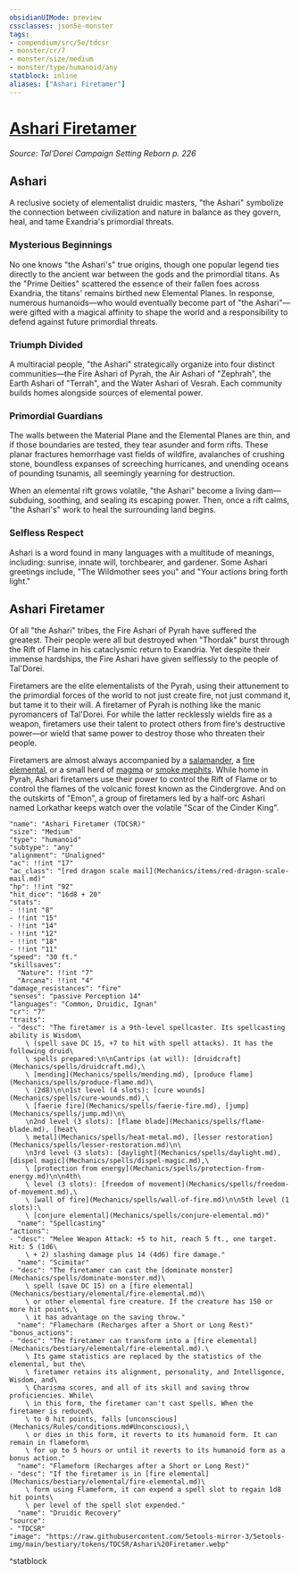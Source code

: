 ```yaml
---
obsidianUIMode: preview
cssclasses: json5e-monster
tags:
- compendium/src/5e/tdcsr
- monster/cr/7
- monster/size/medium
- monster/type/humanoid/any
statblock: inline
aliases: ["Ashari Firetamer"]
---
```

# [Ashari Firetamer](Mechanics\bestiary\humanoid/ashari-firetamer-tdcsr.md)
*Source: Tal'Dorei Campaign Setting Reborn p. 226*  

## Ashari

A reclusive society of elementalist druidic masters, "the Ashari" symbolize the connection between civilization and nature in balance as they govern, heal, and tame Exandria's primordial threats.

### Mysterious Beginnings

No one knows "the Ashari's" true origins, though one popular legend ties directly to the ancient war between the gods and the primordial titans. As the "Prime Deities" scattered the essence of their fallen foes across Exandria, the titans' remains birthed new Elemental Planes. In response, numerous humanoids—who would eventually become part of "the Ashari"—were gifted with a magical affinity to shape the world and a responsibility to defend against future primordial threats.

### Triumph Divided

A multiracial people, "the Ashari" strategically organize into four distinct communities—the Fire Ashari of Pyrah, the Air Ashari of "Zephrah", the Earth Ashari of "Terrah", and the Water Ashari of Vesrah. Each community builds homes alongside sources of elemental power.

### Primordial Guardians

The walls between the Material Plane and the Elemental Planes are thin, and if those boundaries are tested, they tear asunder and form rifts. These planar fractures hemorrhage vast fields of wildfire, avalanches of crushing stone, boundless expanses of screeching hurricanes, and unending oceans of pounding tsunamis, all seemingly yearning for destruction.

When an elemental rift grows volatile, "the Ashari" become a living dam—subduing, soothing, and sealing its escaping power. Then, once a rift calms, "the Ashari's" work to heal the surrounding land begins.

### Selfless Respect

Ashari is a word found in many languages with a multitude of meanings, including: sunrise, innate will, torchbearer, and gardener. Some Ashari greetings include, "The Wildmother sees you" and "Your actions bring forth light."

## Ashari Firetamer

Of all "the Ashari" tribes, the Fire Ashari of Pyrah have suffered the greatest. Their people were all but destroyed when "Thordak" burst through the Rift of Flame in his cataclysmic return to Exandria. Yet despite their immense hardships, the Fire Ashari have given selflessly to the people of Tal'Dorei.

Firetamers are the elite elementalists of the Pyrah, using their attunement to the primordial forces of the world to not just create fire, not just command it, but tame it to their will. A firetamer of Pyrah is nothing like the manic pyromancers of Tal'Dorei. For while the latter recklessly wields fire as a weapon, firetamers use their talent to protect others from fire's destructive power—or wield that same power to destroy those who threaten their people.

Firetamers are almost always accompanied by a [salamander](Mechanics/bestiary/elemental/salamander.md), a [fire elemental](Mechanics/bestiary/elemental/fire-elemental.md), or a small herd of [magma](Mechanics/bestiary/elemental/magma-mephit.md) or [smoke mephits](Mechanics/bestiary/elemental/smoke-mephit.md). While home in Pyrah, Ashari firetamers use their power to control the Rift of Flame or to control the flames of the volcanic forest known as the Cindergrove. And on the outskirts of "Emon", a group of firetamers led by a half-orc Ashari named Lorkathar keeps watch over the volatile "Scar of the Cinder King".

```statblock
"name": "Ashari Firetamer (TDCSR)"
"size": "Medium"
"type": "humanoid"
"subtype": "any"
"alignment": "Unaligned"
"ac": !!int "17"
"ac_class": "[red dragon scale mail](Mechanics/items/red-dragon-scale-mail.md)"
"hp": !!int "92"
"hit_dice": "16d8 + 20"
"stats":
- !!int "8"
- !!int "15"
- !!int "14"
- !!int "12"
- !!int "18"
- !!int "11"
"speed": "30 ft."
"skillsaves":
  "Nature": !!int "7"
  "Arcana": !!int "4"
"damage_resistances": "fire"
"senses": "passive Perception 14"
"languages": "Common, Druidic, Ignan"
"cr": "7"
"traits":
- "desc": "The firetamer is a 9th-level spellcaster. Its spellcasting ability is Wisdom\
    \ (spell save DC 15, +7 to hit with spell attacks). It has the following druid\
    \ spells prepared:\n\nCantrips (at will): [druidcraft](Mechanics/spells/druidcraft.md),\
    \ [mending](Mechanics/spells/mending.md), [produce flame](Mechanics/spells/produce-flame.md)\
    \ (2d8)\n\n1st level (4 slots): [cure wounds](Mechanics/spells/cure-wounds.md),\
    \ [faerie fire](Mechanics/spells/faerie-fire.md), [jump](Mechanics/spells/jump.md)\n\
    \n2nd level (3 slots): [flame blade](Mechanics/spells/flame-blade.md), [heat\
    \ metal](Mechanics/spells/heat-metal.md), [lesser restoration](Mechanics/spells/lesser-restoration.md)\n\
    \n3rd level (3 slots): [daylight](Mechanics/spells/daylight.md), [dispel magic](Mechanics/spells/dispel-magic.md),\
    \ [protection from energy](Mechanics/spells/protection-from-energy.md)\n\n4th\
    \ level (3 slots): [freedom of movement](Mechanics/spells/freedom-of-movement.md),\
    \ [wall of fire](Mechanics/spells/wall-of-fire.md)\n\n5th level (1 slots):\
    \ [conjure elemental](Mechanics/spells/conjure-elemental.md)"
  "name": "Spellcasting"
"actions":
- "desc": "Melee Weapon Attack: +5 to hit, reach 5 ft., one target. Hit: 5 (1d6\
    \ + 2) slashing damage plus 14 (4d6) fire damage."
  "name": "Scimitar"
- "desc": "The firetamer can cast the [dominate monster](Mechanics/spells/dominate-monster.md)\
    \ spell (save DC 15) on a [fire elemental](Mechanics/bestiary/elemental/fire-elemental.md)\
    \ or other elemental fire creature. If the creature has 150 or more hit points,\
    \ it has advantage on the saving throw."
  "name": "Flamecharm (Recharges after a Short or Long Rest)"
"bonus_actions":
- "desc": "The firetamer can transform into a [fire elemental](Mechanics/bestiary/elemental/fire-elemental.md).\
    \ Its game statistics are replaced by the statistics of the elemental, but the\
    \ firetamer retains its alignment, personality, and Intelligence, Wisdom, and\
    \ Charisma scores, and all of its skill and saving throw proficiencies. While\
    \ in this form, the firetamer can't cast spells. When the firetamer is reduced\
    \ to 0 hit points, falls [unconscious](Mechanics/Rules/conditions.md#Unconscious),\
    \ or dies in this form, it reverts to its humanoid form. It can remain in flameform\
    \ for up to 5 hours or until it reverts to its humanoid form as a bonus action."
  "name": "Flameform (Recharges after a Short or Long Rest)"
- "desc": "If the firetamer is in [fire elemental](Mechanics/bestiary/elemental/fire-elemental.md)\
    \ form using Flameform, it can expend a spell slot to regain 1d8 hit points\
    \ per level of the spell slot expended."
  "name": "Druidic Recovery"
"source":
- "TDCSR"
"image": "https://raw.githubusercontent.com/5etools-mirror-3/5etools-img/main/bestiary/tokens/TDCSR/Ashari%20Firetamer.webp"
```
^statblock